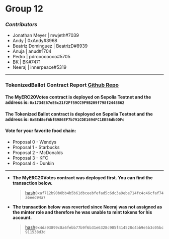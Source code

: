 # Group 12

### _Contributors_

- Jonathan Meyer | mwjeth#7039
- Andy | 0xAndy#3968
- Beatriz Dominguez | BeatrizD#8939
- Anuja | anud#1704
- Pedro | pdroooooooo#5705
- BK | BK#7471
- Neeraj | innerpeace#5319

---

### TokenizedBallot Contract Report [Github Repo](https://github.com/bdomingu/Encode-Week-Three-Project)

#### The MyERC20Votes contract is deployed on Sepolia Testnet and the address is: `0x1734E67eE6c21f2Ff59CC9F9B209f798f2448862`
#### The Tokenized Ballot contract is deployed on Sepolia Testnet and the address is: `0xBEd8efAbfB986EF7b791CDE1694FC1EB56db0DFc`

#### Vote for your favorite food chain:

- Proposal 0 - Wendys
- Proposal 1 - Starbucks
- Proposal 2 - McDonalds
- Proposal 3 - KFC
- Proposal 4 - Dunkin

---
- **The MyERC20Votes contract was deployed first. You can find the transaction below.**
  > [hash](https://sepolia.etherscan.io/tx/0xaf712b90b0bb4b5b61dbceebfefad5c6dc3a9ebe714fc4c46cfaf74a6eed94a7)`0xaf712b90b0bb4b5b61dbceebfefad5c6dc3a9ebe714fc4c46cfaf74a6eed94a7`
- **The transaction below was reverted since Neeraj was not assigned as the minter role and therefore he was unable to mint tokens for his account.**
  > [hash](https://sepolia.etherscan.io/tx/0x4da93899c8a6febb77b9f6b31e6328c905f414528c4bb9e5b3c05bc911538d3d)`0x4da93899c8a6febb77b9f6b31e6328c905f414528c4bb9e5b3c05bc911538d3d`
